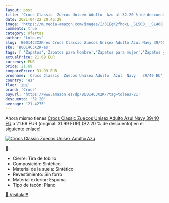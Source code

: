 ```yaml
---
layout: post
title: 'Crocs Classic  Zuecos Unisex Adulto  Azu al 32.20 % de descuento'
date: 2021-04-22 20:46:29
image: 'https://m.media-amazon.com/images/I/31EgK2fhoxL._SL500_._SL400_.jpg'
comments: true
category: ofertas
author: 'tole.es'
slug: 'B0014C3X2K-es Crocs Classic Zuecos Unisex Adulto Azul Navy 39/40 EU'
sku: 'B0014C3X2K-es'
tags: [ 'Zapatos','Zapatos para hombre','Zapatos para mujer','Zapatos y complementos','Zuecos de mujer','Zuecos y mules de mujer','Zuecos y mules para hombre','crocs','zuecos', ]
actualPrice: 21.69 EUR
currency: EUR
price: 21.69
comparePrice: 31.99 EUR
prodname: 'Crocs Classic  Zuecos Unisex Adulto  Azul  Navy   39/40 EU'
country: 'es'
flag: '🇪🇸'
brand: 'Crocs'
buyurl: 'https://www.amazon.es/dp/B0014C3X2K/?tag=tolees-21'
descuento: '32.20'
average: '21.4275'
---
```


Ahora mismo tienes [Crocs Classic  Zuecos Unisex Adulto  Azul  Navy   39/40 EU](https://www.amazon.es/dp/B0014C3X2K/?tag=tolees-21) a 21.69 EUR (original: 31.99 EUR) (32.20 %  de descuento) en el siguiente enlace!

[![Crocs Classic  Zuecos Unisex Adulto  Azu](https://m.media-amazon.com/images/I/31EgK2fhoxL._SL500_._SL400_.jpg)](https://www.amazon.es/dp/B0014C3X2K/?tag=tolees-21)

🔎:

- Cierre: Tira de tobillo
- Composición: Sintético
- Material de la suela: Sintético
- Revestimiento: Sin forro
- Material exterior: Espuma
- Tipo de tacón: Plano

[🛒 Visítala!!!](https://www.amazon.es/dp/B0014C3X2K/?tag=tolees-21)
